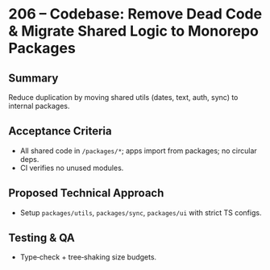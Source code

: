 # 206 – Codebase: Remove Dead Code & Migrate Shared Logic to Monorepo Packages

## Summary
Reduce duplication by moving shared utils (dates, text, auth, sync) to internal packages.

## Acceptance Criteria
- All shared code in `/packages/*`; apps import from packages; no circular deps.
- CI verifies no unused modules.

## Proposed Technical Approach
- Setup `packages/utils`, `packages/sync`, `packages/ui` with strict TS configs.

## Testing & QA
- Type‑check + tree‑shaking size budgets.

